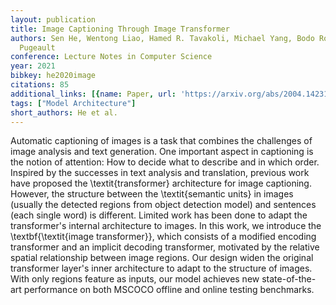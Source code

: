 ```yaml
---
layout: publication
title: Image Captioning Through Image Transformer
authors: Sen He, Wentong Liao, Hamed R. Tavakoli, Michael Yang, Bodo Rosenhahn, Nicolas
  Pugeault
conference: Lecture Notes in Computer Science
year: 2021
bibkey: he2020image
citations: 85
additional_links: [{name: Paper, url: 'https://arxiv.org/abs/2004.14231'}]
tags: ["Model Architecture"]
short_authors: He et al.
---
```

Automatic captioning of images is a task that combines the challenges of
image analysis and text generation. One important aspect in captioning is the
notion of attention: How to decide what to describe and in which order.
Inspired by the successes in text analysis and translation, previous work have
proposed the \textit\{transformer\} architecture for image captioning. However,
the structure between the \textit\{semantic units\} in images (usually the
detected regions from object detection model) and sentences (each single word)
is different. Limited work has been done to adapt the transformer's internal
architecture to images. In this work, we introduce the \textbf\{\textit\{image
transformer\}\}, which consists of a modified encoding transformer and an
implicit decoding transformer, motivated by the relative spatial relationship
between image regions. Our design widen the original transformer layer's inner
architecture to adapt to the structure of images. With only regions feature as
inputs, our model achieves new state-of-the-art performance on both MSCOCO
offline and online testing benchmarks.